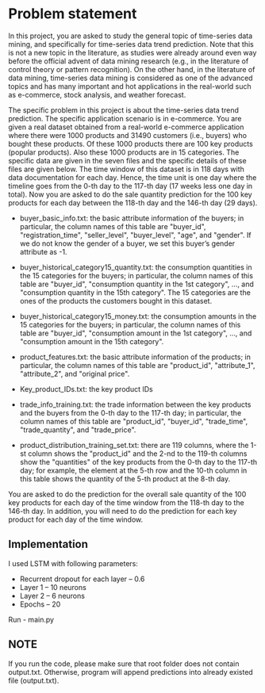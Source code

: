 Problem statement
=================

In this project, you are asked to study the general topic of time-series data mining, and specifically for time-series data trend prediction. Note that this is not a new topic in the literature, as studies were already around even way before the official advent of data mining research (e.g., in the literature of control theory or pattern recognition). On the other hand, in the literature of data mining, time-series data mining is considered as one of the advanced topics and has many important and hot applications in the real-world such as e-commerce, stock analysis, and weather forecast.

The specific problem in this project is about the time-series data trend prediction. The specific application scenario is in e-commerce. You are given a real dataset obtained from a real-world e-commerce application where there were 1000 products and 31490 customers (i.e., buyers) who bought these products. Of these 1000 products there are 100 key products (popular products). Also these 1000 products are in 15 categories. The specific data are given in the seven files and the specific details of these files are given below. The time window of this dataset is in 118 days with data documentation for each day. Hence, the time unit is one day where the timeline goes from the 0-th day to the 117-th day (17 weeks less one day in total). Now you are asked to do the sale quantity prediction for the 100 key products for each day between the 118-th day and the 146-th day (29 days).

- buyer_basic_info.txt: the basic attribute information of the buyers; in particular, the column names of this table are "buyer_id", "registration_time", "seller_level", "buyer_level", "age", and "gender". If we do not know the gender of a buyer, we set this buyer’s gender attribute as -1.

- buyer_historical_category15_quantity.txt: the consumption quantities in the 15 categories for the buyers; in particular, the column names of this table are "buyer_id", "consumption quantity in the 1st category", ..., and "consumption quantity in the 15th category". The 15 categories are the ones of the products the customers bought in this dataset.

- buyer_historical_category15_money.txt: the consumption amounts in the 15 categories for the buyers; in particular, the column names of this table are "buyer_id", "consumption amount in the 1st category", ..., and "consumption amount in the 15th category".

- product_features.txt: the basic attribute information of the products; in particular, the column names of this table are "product_id", "attribute_1", "attribute_2", and "original price".

- Key_product_IDs.txt: the key product IDs

- trade_info_training.txt: the trade information between the key products and the buyers from the 0-th day to the 117-th day; in particular, the column names of this table are "product_id", "buyer_id", "trade_time", "trade_quantity", and "trade_price".

- product_distribution_training_set.txt: there are 119 columns, where the 1-st column shows the "product_id" and the 2-nd to the 119-th columns show the "quantities" of the key products from the 0-th day to the 117-th day; for example, the element at the 5-th row and the 10-th column in this table shows the quantity of the 5-th product at the 8-th day.

You are asked to do the prediction for the overall sale quantity of the 100 key products for each day of the time window from the 118-th day to the 146-th day. In addition, you will need to do the prediction for each key product for each day of the time window.


Implementation
-------------

I used LSTM with following parameters:

- Recurrent dropout for each layer – 0.6
- Layer 1 – 10 neurons 
- Layer 2 – 6 neurons 
- Epochs – 20

Run - main.py

NOTE
---- 

If you run the code, please make sure that root folder does not contain output.txt. Otherwise, program will append predictions into already existed file (output.txt).
